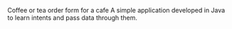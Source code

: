 Coffee or tea order form for a cafe</b>
A simple application developed in Java to learn intents and pass data through them.
